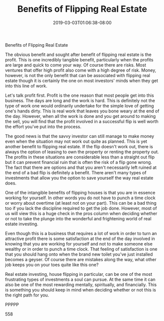 ﻿---
title: "Benefits of Flipping Real Estate"
date: 2019-03-03T01:06:38-08:00
description: "Real Estate Tips for Web Success"
featured_image: "/images/Real Estate.jpg"
tags: ["Real Estate"]
---

Benefits of Flipping Real Estate

The obvious benefit and sought after benefit of flipping real estate is the profit. This is one incredibly tangible benefit, particularly when the profits are large and quick to come your way. Of course there are risks. Most ventures that offer high profit also come with a high degree of risk. Money, however, is not the only benefit that can be associated with flipping real estate though it is certainly the one on most investors' minds when they get into this line of work.

Let's talk profit first. Profit is the one reason that most people get into this business. The days are long and the work is hard. This is definitely not the type of work one would ordinarily undertake for the simple love of getting one's hands dirty. This is real work that leaves you bone weary at the end of the day. However, when all the work is done and you get around to making the sell, you will find that the profit involved in a successful flip is well worth the effort you've put into the process.

The good news is that the savvy investor can still manage to make money even when the situation may not work out quite as planned. This is yet another benefit to flipping real estate. If the flip doesn't work out, there is always the option of leasing to own the property or renting the property out. The profits in these situations are considerable less than a straight out flip but it can prevent financial ruin that is often the risk of a flip gone wrong. The fact that there are options and that you aren't necessarily left ruined at the end of a bad flip is definitely a benefit. There aren't many types of investments that allow you the option to save yourself the way real estate does.

One of the intangible benefits of flipping houses is that you are in essence working for yourself. In other words you do not have to punch a time clock or worry about overtime (at least not on your part). This can be a bad thing too if you lack the discipline required to get the job done. However, most of us will view this is a huge check in the pros column when deciding whether or not to take the plunge into the wonderful and frightening world of real estate investing. 

Even though this is a business that requires a lot of work in order to turn an attractive profit there is some satisfaction at the end of the day involved in knowing that you are working for yourself and not to make someone else wealthy or in order to punch a time clock. That feeling of satisfaction is one that you should hang onto when the brand new toilet you've just installed becomes a geyser. Of course there are mistakes along the way, what other job keeps you on your toes quite like this one? 

Real estate investing, house flipping in particular, can be one of the most frustrating types of investments a soul can pursue. At the same time it can also be one of the most rewarding mentally, spiritually, and financially. This is something you should keep in mind when deciding whether or not this is the right path for you. 

PPPPP

558








